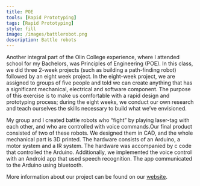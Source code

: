 ```yaml
---
title: POE
tools: [Rapid Prototyping]
tags: [Rapid Prototyping]
style: fill
image: /images/battlerobot.png
description: Battle robots
---
```

Another integral part of the Olin College experience, where I attended school for my Bachelors, was Principles of Engineering (POE). In this class, we did three 2-week projects (such as building a path-finding robot) followed by an eight week project. In the eight-week project, we are assigned to groups of five people and told we can create anything that has a significant mechanical, electrical and software component. The purpose of this exercise is to make us comfortable with a rapid design and prototyping process; during the eight weeks, we conduct our own research and teach ourselves the skills necessary to build what we’ve envisioned. 

My group and I created battle robots who “fight” by playing laser-tag with each other, and who are controlled with voice commands.Our final product consisted of two of these robots. We designed them in CAD, and the whole mechanical part is 3D printed. The hardware consists of an Arduino, a motor system and a IR system. The hardware was accompanied by c code that controlled the Arduino. Additionally, we implemented the voice control with an Android app that used speech recognition. The app communicated to the Arduino using bluetooth. 

More information about our project can be found on our [website](https://poe.olin.edu/2018/lab_1015/). 
